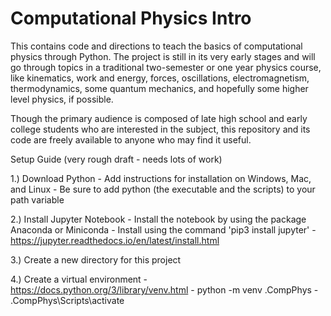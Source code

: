 # Computational Physics Intro
This contains code and directions to teach the basics of computational physics through Python.
The project is still in its very early stages and will go through topics in a traditional two-semester or one year physics course, like kinematics, work and energy, forces, oscillations, electromagnetism, thermodynamics, some quantum mechanics, and hopefully some higher level physics, if possible.

Though the primary audience is composed of late high school and early college students who are interested in the subject, this repository and its code are freely available to anyone who may find it useful.



Setup Guide (very rough draft - needs lots of work)

1.) Download Python
    - Add instructions for installation on Windows, Mac, and Linux
    - Be sure to add python (the executable and the scripts) to your path variable
    
2.) Install Jupyter Notebook
    - Install the notebook by using the package Anaconda or Miniconda
    - Install using the command 'pip3 install jupyter'
    - https://jupyter.readthedocs.io/en/latest/install.html
    
3.) Create a new directory for this project    
    
    
4.) Create a virtual environment
    - https://docs.python.org/3/library/venv.html
    - python -m venv .CompPhys
    - .CompPhys\Scripts\activate

